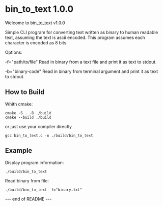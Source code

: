 bin_to_text 1.0.0
===============
Welcome to bin_to_text v1.0.0

Simple CLI program for converting text written as binary to human readable text, assuming the text is ascii encoded.
This program assumes each character is encoded as 8 bits.

Options:

  -f="path/to/file"    Read in binary from a text file and print it as text to stdout.
  
  -b="binary-code"     Read in binary from terminal argument and print it as text to stdout.

How to Build
------------
Whith cmake:
```
cmake -S . -B ./build
cmake --build ./build
```
or just use your compiler directly
```
gcc bin_to_text.c -o ./build/bin_to_text
```

Example
-------
Display program information:
```
./build/bin_to_text
```
Read binary from file:
```
./build/bin_to_text -f="binary.txt"
```
--- end of README ---
